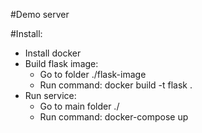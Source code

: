 #Demo server

#Install:
  - Install docker
  - Build flask image:
  	- Go to folder ./flask-image
    - Run command: docker build -t flask .
  - Run service: 
    - Go to main folder ./
    - Run command: docker-compose up

     
